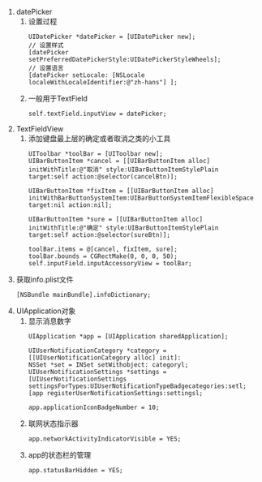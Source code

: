 1. datePicker
    1. 设置过程
        ```
        UIDatePicker *datePicker = [UIDatePicker new];
        // 设置样式
        [datePicker setPreferredDatePickerStyle:UIDatePickerStyleWheels];
        // 设置语言
        [datePicker setLocale: [NSLocale localeWithLocaleIdentifier:@"zh-hans"] ];
        ```
    2. 一般用于TextField
        ```
        self.textField.inputView = datePicker;
        ```
2. TextFieldView
    1. 添加键盘最上层的确定或者取消之类的小工具
        ```
        UIToolbar *toolBar = [UIToolbar new];
        UIBarButtonItem *cancel = [[UIBarButtonItem alloc] initWithTitle:@"取消" style:UIBarButtonItemStylePlain target:self action:@selector(cancelBtn)];
        
        UIBarButtonItem *fixItem = [[UIBarButtonItem alloc] initWithBarButtonSystemItem:UIBarButtonSystemItemFlexibleSpace target:nil action:nil];
        
        UIBarButtonItem *sure = [[UIBarButtonItem alloc] initWithTitle:@"确定" style:UIBarButtonItemStylePlain target:self action:@selector(sureBtn)];
        
        toolBar.items = @[cancel, fixItem, sure];
        toolBar.bounds = CGRectMake(0, 0, 0, 50);
        self.inputField.inputAccessoryView = toolBar;
        ```
3. 获取info.plist文件
    ```
    [NSBundle mainBundle].infoDictionary;
    ```
4. UIApplication对象
    1. 显示消息数字
        ```
        UIApplication *app = [UIApplication sharedApplication];

        UIUserNotificationCategory *category = [[UIUserNotificationCategory alloc] init]:
        NSSet *set = INSet setWithobject: categoryl;
        UIUserNotificationSettings *settings = [UIUserNotificationSettings settingsForTypes:UIUserNotificationTypeBadgecategories:setl;
        [app registerUserNotificationSettings:settingsl;

        app.applicationIconBadgeNumber = 10;
        ```
    2. 联网状态指示器
        ```
        app.networkActivityIndicatorVisible = YES;
        ```
    3. app的状态栏的管理
        ```
        app.statusBarHidden = YES;
        ```